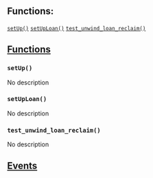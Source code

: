 

## Functions:
[`setUp()`](#PoolExcessTest-setUp--)
[`setUpLoan()`](#PoolExcessTest-setUpLoan--)
[`test_unwind_loan_reclaim()`](#PoolExcessTest-test_unwind_loan_reclaim--)


## <u>Functions</u>

### `setUp()`
No description

### `setUpLoan()`
No description

### `test_unwind_loan_reclaim()`
No description

## <u>Events</u>

